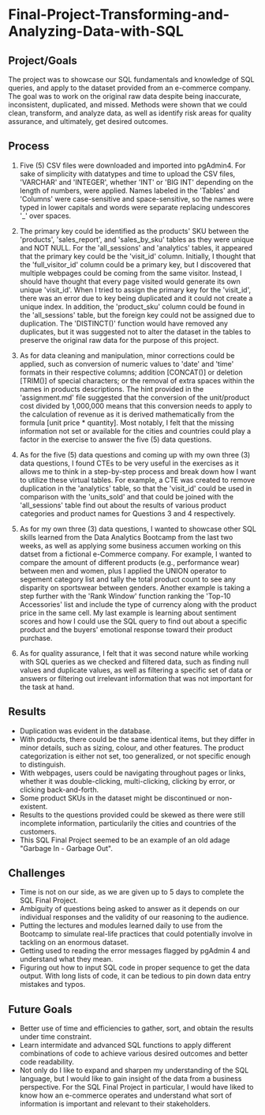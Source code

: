 # Final-Project-Transforming-and-Analyzing-Data-with-SQL

## Project/Goals
The project was to showcase our SQL fundamentals and knowledge of SQL queries, and apply to the dataset provided from an e-commerce company.  The goal was to work on the original raw data despite being inaccurate, inconsistent, duplicated, and missed.  Methods were shown that we could clean, transform, and analyze data, as well as identify risk areas for quality assurance, and ultimately, get desired outcomes.  

## Process
1. Five (5) CSV files were downloaded and imported into pgAdmin4.  For sake of simplicity with datatypes and time to upload the CSV files, 'VARCHAR' and 'INTEGER', whether 'INT' or 'BIG INT' depending on the length of numbers, were applied.  Names labeled in the 'Tables' and 'Columns' were case-sensitive and space-sensitive, so the names were typed in lower capitals and words were separate replacing undescores '_' over spaces.

2. The primary key could be identified as the products' SKU between the 'products', 'sales_report', and 'sales_by_sku' tables as they were unique and NOT NULL.  For the 'all_sessions' and 'analytics' tables, it appeared that the primary key could be the 'visit_id' column.  Initially, I thought that the 'full_visitor_id' column could be a primary key, but I discovered that multiple webpages could be coming from the same visitor.  Instead, I should have thought that every page visited would generate its own unique 'visit_id'.  When I tried to assign the primary key for the 'visit_id', there was an error due to key being duplicated and it could not create a unique index.  In addition, the 'product_sku' column could be found in the 'all_sessions' table, but the foreign key could not be assigned due to duplication.  The 'DISTINCT()' function would have removed any duplicates, but it was suggested not to alter the dataset in the tables to preserve the original raw data for the purpose of this project.

3. As for data cleaning and manipulation, minor corrections could be applied, such as conversion of numeric values to 'date' and 'time' formats in their respective columns; addition [CONCAT()] or deletion [TRIM()] of special characters; or the removal of extra spaces within the names in products descriptions.  The hint provided in the 'assignment.md' file suggested that the conversion of the unit/product cost divided by 1,000,000 means that this conversion needs to apply to the calculation of revenue as it is derived mathematically from the formula [unit price * quantity].  Most notably, I felt that the missing information not set or available for the cities and countries could play a factor in the exercise to answer the five (5) data questions.

4. As for the five (5) data questions and coming up with my own three (3) data questions, I found CTEs to be very useful in the exercises as it allows me to think in a step-by-step process and break down how I want to utilize these virtual tables.  For example, a CTE was created to remove duplication in the 'analytics' table, so that the 'visit_id' could be used in comparison with the 'units_sold' and that could be joined with the 'all_sessions' table find out about the results of various product categories and product names for Questions 3 and 4 respectively.

5. As for my own three (3) data questions, I wanted to showcase other SQL skills learned from the Data Analytics Bootcamp from the last two weeks, as well as applying some business accumen working on this datset from a fictional e-Commerce company.  For example, I wanted to compare the amount of different products (e.g., performance wear) between men and women, plus I applied the UNION operator to segement category list and tally the total product count to see any disparity on sportswear between genders.  Another example is taking a step further with the 'Rank Window' function ranking the 'Top-10 Accessories' list and include the type of currency along with the product price in the same cell.  My last example is learning about sentiment scores and how I could use the SQL query to find out about a specific product and the buyers' emotional response toward their product purchase.

6. As for quality assurance, I felt that it was second nature while working with SQL queries as we checked and filtered data, such as finding null values and duplicate values, as well as filtering a specific set of data or answers or filtering out irrelevant information that was not important for the task at hand.

## Results
- Duplication was evident in the database.
- With products, there could be the same identical items, but they differ in minor details, such as sizing, colour, and other features.  The product categorization is either not set, too generalized, or not specific enough to distinguish.
- With webpages, users could be navigating throughout pages or links, whether it was double-clicking, multi-clicking, clicking by error, or clicking back-and-forth.
- Some product SKUs in the dataset might be discontinued or non-existent.
- Results to the questions provided could be skewed as there were still incomplete information, particularily the cities and countries of the customers.
- This SQL Final Project seemed to be an example of an old adage "Garbage In - Garbage Out".

## Challenges 
- Time is not on our side, as we are given up to 5 days to complete the SQL Final Project.
- Ambiguity of questions being asked to answer as it depends on our individual responses and the validity of our reasoning to the audience.
- Putting the lectures and modules learned daily to use from the Bootcamp to simulate real-life practices that could potentially involve in tackling on an enormous dataset.
- Getting used to reading the error messages flagged by pgAdmin 4 and understand what they mean.
- Figuring out how to input SQL code in proper sequence to get the data output.  With long lists of code, it can be tedious to pin down data entry mistakes and typos.

## Future Goals
- Better use of time and efficiencies to gather, sort, and obtain the results under time constraint.
- Learn intermidate and advanced SQL functions to apply different combinations of code to achieve various desired outcomes and better code readability.
- Not only do I like to expand and sharpen my understanding of the SQL language, but I would like to gain insight of the data from a business perspective.  For the SQL Final Project in particular, I would have liked to know how an e-commerce operates and understand what sort of information is important and relevant to their stakeholders.
